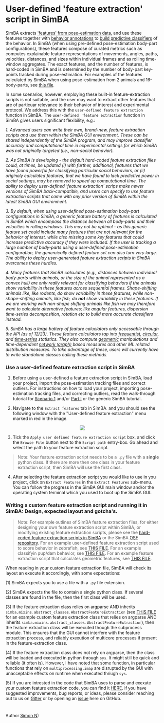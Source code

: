 # User-defined 'feature extraction' script in SimBA

SimBA extracts ['features' from pose-estimation data](https://github.com/sgoldenlab/simba/blob/master/docs/tutorial.md#step-5-extract-features), and use these features together with [behavior annotations](https://github.com/sgoldenlab/simba/blob/master/docs/tutorial.md#step-6-label-behavior) to [build predictive classifiers](https://github.com/sgoldenlab/simba/blob/master/docs/tutorial.md#step-7-train-machine-model) of the behavior. In SimBA (when using pre-defined pose-estimation body-part configurations), these features compose of curated metrics such as computes explainable feature representations of movements, angles, paths, velocities, distances, and sizes within individual frames and as rolling time-window aggregates. The exact features, and the number of features, is hard-coded in SimBA and is determined by the number of body-part key-points tracked during pose-estimation. For examples of the features calculated by SimBA when using pose-estimation from 2 animals and 16-body-parts, see [this file](https://github.com/sgoldenlab/simba/blob/master/misc/Feature_description.csv).

In some scenarios, however, employing these built-in feature-extraction scripts is not suitable, and the user may want to extract other features that are of particuar relevance to their behavior of interest and experimental protocol. We address this with the `user-defined feature extraction` function in SimBA.  The `user-defined 'feature extraction` function in SimBA gives users significant flexibility, e.g.:

*1. Advanced users can write their own, brand-new, feature extraction scripts and use them within the SimBA GUI environment. These can be shared independently of the SimBA program, and may improve classifier accuracy and computational time in experimental settings for which SimBA was not originally targeted (i.e., non-social behavior).* 

*2. As SimBA is developing - the default hard-coded feature extraction files could, at times, be updated (i) with further, additional, features that we have found powerful for classifying particular social behaviors, or (ii) originaly calculated features, that we have found to lack predictive power in social settings, may be removed to speed up computational time. The ability to deploy user-defined 'feature extraction' scrips make newer versions of SimBA back-compatible, and users can specify to use feature extraction scripts that came with any prior version of SimBA within the latest SimBA GUI environment.*

*3. By default, when using user-defined pose-estimation body-part configurations in SimBA, a generic feature battery of features is calculated in SimBA which encompass the distance between all body-parts and their velocities in rolling windows.  This may  not be optimal - as this generic feature set could include many features that are not relevant for the behavior of interest, while also missing some key features that could increase predictive accuracy if they were included. If the user is tracking a large number of body-parts using a user-defined pose-estimation configuration, the generaically defined feature set can also turn very large. The ability to deplay user-generated feature extraction scripts in SimBA overcomes these hurdles.*

*4. Many features that SimBA calculates (e.g., distances between individual body-parts within animals, or the size of the animal represented as a convex hull) are only really relevant for classifying behaviors if the animals show variability in these features across sequential frames. Shape-shifting animals like, like rodents, do show variability in these features, while non-shape-shifting animals, like fish, do **not** show variability in these features. If we are working with non-shape shifting animals like fish we may therefore want to calculate alternative features; like angular features, dispersion time-series decomposition, rotation etc to build more accurate classifiers instead.* 

*5. SimBA has a large battery of feature caluclators only accessable through the API (as of 12/23). These feature calculators tap into [frequentist](https://simba-uw-tf-dev.readthedocs.io/en/latest/simba.mixins.html#module-simba.mixins.statistics_mixin), [circular](https://simba-uw-tf-dev.readthedocs.io/en/latest/simba.mixins.html#module-simba.mixins.circular_statistics), and [time-series](https://simba-uw-tf-dev.readthedocs.io/en/latest/simba.mixins.html#module-simba.mixins.timeseries_features_mixin) statistics. They also compute [geometric](https://simba-uw-tf-dev.readthedocs.io/en/latest/simba.mixins.html#module-simba.mixins.geometry_mixin) manipulations and time-dependent [network (graph)](https://simba-uw-tf-dev.readthedocs.io/en/latest/simba.mixins.html#module-simba.mixins.network_mixin) based measures and other ML related distribution measures. To take advantage of these, users will currently have to write standalone classes calling these methods.*


### Use a user-defined feature extraction script in SimBA

1. Before using a user-defined a feature extraction script in SimBA, load your project, import the pose-estimation tracking files and correct outliers. For instructions on how to load your project, importing pose-estimation tracking files, and correcting outliers, read the walk-through tutorial for [Scenario 1](https://github.com/sgoldenlab/simba/blob/master/docs/Scenario1.md) and/or [Part I](https://github.com/sgoldenlab/simba/blob/master/docs/tutorial.md#step-1-generate-project-config%5D) or the generic SimBA tutorial.  

2. Navigate to the `Extract features` tab in SimBA. and you should see the following window with the "User-defined feature extraction" menu marked in red in the image. 

<p align="center">
<img src="https://github.com/sgoldenlab/simba/blob/master/images/feature_extraction_user_defined_2023.png" />
</p>

3. Tick the `Apply user defined feature extraction script` box, and click the `Browse File` button next to the `Script path` entry-box. Go ahead and select the path to your feature extraction script.

> Note: Your feature extraction script needs to be a `.py` file with a **single** python class. If there are more then one class in your feature extraction script, then SimBA will use the first class. 

4. After selecting the feature extraction script you would like to use in you project, click on `Extract Features` in the `Extract Features` sub-menu. You can follow the progress in the SimBA GUI main window and/or the operating system terminal which you used to boot up the SimBA GUI.

### Writing a custom feature extraction script and running it in SimBA: Design, expected layout and gotcha's. 

>Note: For example outlines of SimBA feature extraction files, for either designing your own feature extraction script within SimBA, or modifying existing feature extraction scripts, please see the [hard-coded feature extraction scripts in SimBA](https://github.com/sgoldenlab/simba/tree/master/simba/features_scripts) or the SimBA [OSF repository](https://osf.io/emxyw/). For an example user-defined feature extraction script used to score behavior in zebrafish, see [THIS FILE](https://github.com/sgoldenlab/simba/blob/master/simba/feature_extractors/misc/fish_feature_extractor_2023_version_5.py). For an example classifyin pup/dam behavior, see [THIS FILE](https://github.com/lapphe/AMBER-pipeline/blob/main/SimBA_AMBER_project/AMBER_2_0__feature_extraction/amber_feature_extraction_20230815.py). For an example feature extraction script that calculates geometric features, see [THIS FILE](https://github.com/sgoldenlab/simba/blob/master/misc/geometry_feature_extraction.py).

When reading in your custom feature extraction file, SimBA will check its layout an execute it accordingly, with some expectations:

(1) SimBA expects you to use a file with a `.py` file extension. 

(2) SimBA expects the file to contain a single python class. If several classes are found in the file, then the first class will be used. 

(3) If the feature extraction class relies on argparse AND inherits ``simba.mixins.abstract_classes.AbstractFeatureExtraction``
(see [THIS FILE](https://github.com/sgoldenlab/simba/blob/master/misc/geometry_feature_extraction.py) for an example custom feature extraction class that relies on argparse AND inherits ``simba.mixins.abstract_classes.AbstractFeatureExtraction``), then the feature extraction class will be executed though the subprocess module. This ensures that the GUI cannot interfere with the feature extraction process, and reliably exexution of multicore processes if present in the feature-extraction class.

(4) If the feature extraction class does not rely on argparse, then the class will be loaded and executed in python through ``sys``. It
might still be quick and reliable (it often is). However, I have noted that some function, in particular functions that rely on ``multiprocessing.imap`` are disrupted by the GUI with unacceptable effects on runtime when executed thriugh ``sys``.

(5) If you are intrested in the code that SimBA uses to parse and exexute your custom feature extraction code, you can find it [HERE](https://github.com/sgoldenlab/simba/blob/master/simba/utils/custom_feature_extractor.py). If you have suggested improvements, bug reports, or ideas, please consider reaching out to us on [Gitter](https://app.gitter.im/#/room/#SimBA-Resource_community:gitter.im) or by opening an [issue](https://github.com/sgoldenlab/simba/issues) here on GitHub. 

#
Author [Simon N](https://github.com/sronilsson))

